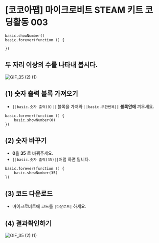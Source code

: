 # [코코아팹] 마이크로비트 STEAM 키트 코딩활동 003

```ghost
basic.showNumber()
basic.forever(function () {
	
})
```

## 두 자리 이상의 수를 나타내 봅시다.
![GIF_35 (2) (1)](https://github.com/kocoasolution/mytutorial/assets/170903760/ece27df8-a9b0-4212-8299-255a1e959abb)


## (1) 숫자 출력 블록 가져오기
* ``||basic.숫자 출력(0)||`` 블록을 가져와 ``||basic.무한반복||`` **블록안에** 끼우세요.

```blocks
basic.forever(function () {
    basic.showNumber(0)
})
```

## (2) 숫자 바꾸기
* **0**을 **35** 로 바꿔주세요.
* ``||basic.숫자 출력(35)||``처럼 하면 됩니다.

```blocks
basic.forever(function () {
    basic.showNumber(35)
})
```

## (3) 코드 다운로드
* 마이크로비트에 코드를 `|다운로드|` 하세요.

## (4) 결과확인하기
![GIF_35 (2) (1)](https://github.com/kocoasolution/mytutorial/assets/170903760/ece27df8-a9b0-4212-8299-255a1e959abb)
